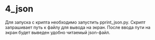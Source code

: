 # 4_json
Для запуска с крипта необходимо запустить pprint_json.py.
Скрипт запрашивает путь к файлу для вывода на экран. После ввода пути 
на экран будет выведен удобно читаемый json-файл.
